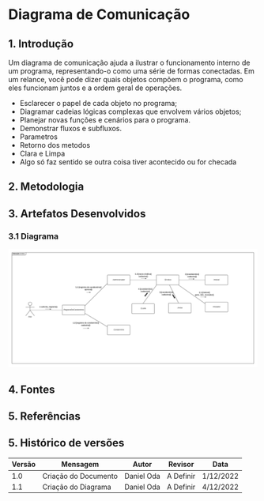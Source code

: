 # Diagrama de Comunicação

## 1. Introdução
Um diagrama de comunicação ajuda a ilustrar o funcionamento interno de um programa, representando-o como uma série de formas conectadas. Em um relance, você pode dizer quais objetos compõem o programa, como eles funcionam juntos e a ordem geral de operações.

- Esclarecer o papel de cada objeto no programa;
- Diagramar cadeias lógicas complexas que envolvem vários objetos;
- Planejar novas funções e cenários para o programa.
- Demonstrar fluxos e subfluxos.
- Parametros
- Retorno dos metodos
- Clara e Limpa
- Algo só faz sentido se outra coisa tiver acontecido ou for checada
## 2. Metodologia


## 3. Artefatos Desenvolvidos

### 3.1 Diagrama
![image](../assets/diagrama_comunicacao.png)
## 4. Fontes

## 5. Referências

## 5. Histórico de versões
  
| Versão | Mensagem                   | Autor        | Revisor       | Data       |
|--------|----------------------------|--------------|---------------|------------|
| 1.0    | Criação do Documento       | Daniel Oda | A Definir | 1/12/2022 |
| 1.1    | Criação do Diagrama       | Daniel Oda | A Definir | 4/12/2022 |